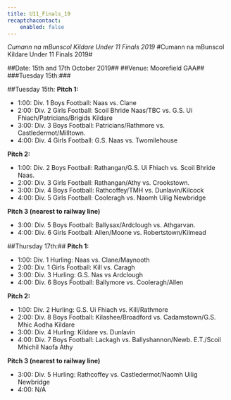 ```yaml
---
title: U11_Finals_19
recaptchacontact:
    enabled: false
---
```


*Cumann na mBunscol Kildare Under 11 Finals 2019*
#Cumann na mBunscol Kildare Under 11 Finals 2019#

##Date: 15th and 17th October 2019##
##Venue: Moorefield GAA##
###Tuesday 15th:###

##Tuesday 15th:
**Pitch 1:**

* 1:00: Div. 1 Boys Football: Naas vs. Clane
* 2:00: Div. 2 Girls Football: Scoil Bhride Naas/TBC vs. G.S. Ui Fhiach/Patricians/Brigids Kildare
* 3:00: Div. 3 Boys Football: Patricians/Rathmore vs. Castledermot/Milltown.
* 4:00: Div. 4 Girls Football: G.S. Naas vs. Twomilehouse

**Pitch 2:**

* 1:00: Div. 2 Boys Football: Rathangan/G.S. Ui Fhiach vs. Scoil Bhride Naas.
* 2:00: Div. 3 Girls Football: Rathangan/Athy vs. Crookstown.
* 3:00: Div. 4 Boys Football: Rathcoffey/TMH vs. Dunlavin/Kilcock
* 4:00: Div. 5 Girls Football: Cooleragh vs. Naomh Uilig Newbridge

**Pitch 3 (nearest to railway line)**
 
* 3:00: Div. 5 Boys Football: Ballysax/Ardclough vs. Athgarvan.
* 4:00: Div. 6 Girls Football: Allen/Moone vs. Robertstown/Kilmead

##Thursday 17th:##
**Pitch 1:**

* 1:00: Div. 1 Hurling: Naas vs. Clane/Maynooth
* 2:00: Div. 1 Girls Football: Kill vs. Caragh
* 3:00: Div. 3 Hurling: G.S. Nas vs Ardclough
* 4:00: Div. 6 Boys Football: Ballymore vs. Cooleragh/Allen

**Pitch 2:**

* 1:00: Div. 2 Hurling: G.S. Ui Fhiach vs. Kill/Rathmore
* 2:00: Div. 8 Boys Football: Kilashee/Broadford vs. Cadamstown/G.S. Mhic Aodha Kildare
* 3:00: Div. 4 Hurling: Kildare vs. Dunlavin
* 4:00: Div. 7 Boys Football: Lackagh vs. Ballyshannon/Newb. E.T./Scoil Mhichil Naofa Athy

**Pitch 3 (nearest to railway line)**
 
* 3:00: Div. 5 Hurling: Rathcoffey vs. Castledermot/Naomh Uilig Newbridge
* 4:00:  N/A
